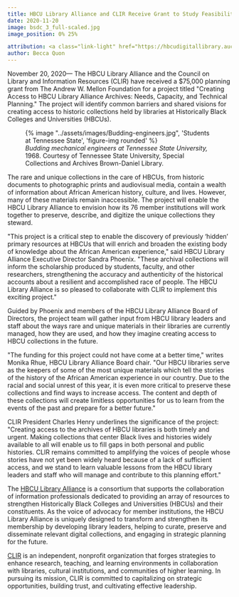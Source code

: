 ```yaml
---
title: HBCU Library Alliance and CLIR Receive Grant to Study Feasibility for Large-Scale Survey of HBCU Archives
date: 2020-11-20
image: bsdc_3_full-scaled.jpg 
image_position: 0% 25%

attribution: <a class="link-light" href="https://hbcudigitallibrary.auctr.edu/digital/collection/bsdc/id/3/rec/10" target="_blank" rel="noopener noreferrer"><em>Faculty, Maryland Normal and Industrial School at Bowie</em></a>
author: Becca Quon
---
```


November 20, 2020— The HBCU Library Alliance and the Council on Library and Information Resources (CLIR) have received a $75,000 planning grant from The Andrew W. Mellon Foundation for a project titled "Creating Access to HBCU Library Alliance Archives: Needs, Capacity, and Technical Planning." The project will identify common barriers and shared visions for creating access to historic collections held by libraries at Historically Black Colleges and Universities (HBCUs).

<figure class="figure float-start p-3">
    {% image "../assets/images/Budding-engineers.jpg", 'Students at Tennessee State', 'figure-img rounded' %}
    <figcaption class="figure-caption"><em>Budding mechanical engineers at Tennessee State University, </em>1968. Courtesy of Tennessee State University, Special Collections and Archives Brown-Daniel Library.</figcaption>
</figure>

The rare and unique collections in the care of HBCUs, from historic documents to photographic prints and audiovisual media, contain a wealth of information about African American history, culture, and lives. However, many of these materials remain inaccessible. The project will enable the HBCU Library Alliance to envision how its 76 member institutions will work together to preserve, describe, and digitize the unique collections they steward.

"This project is a critical step to enable the discovery of previously ‘hidden’ primary resources at HBCUs that will enrich and broaden the existing body of knowledge about the African American experience," said HBCU Library Alliance Executive Director Sandra Phoenix. "These archival collections will inform the scholarship produced by students, faculty, and other researchers, strengthening the accuracy and authenticity of the historical accounts about a resilient and accomplished race of people. The HBCU Library Alliance is so pleased to collaborate with CLIR to implement this exciting project."

Guided by Phoenix and members of the HBCU Library Alliance Board of Directors, the project team will gather input from HBCU library leaders and staff about the ways rare and unique materials in their libraries are currently managed, how they are used, and how they imagine creating access to HBCU collections in the future.

"The funding for this project could not have come at a better time," writes Monika Rhue, HBCU Library Alliance Board chair. "Our HBCU libraries serve as the keepers of some of the most unique materials which tell the stories of the history of the African American experience in our country. Due to the racial and social unrest of this year, it is even more critical to preserve these collections and find ways to increase access. The content and depth of these collections will create limitless opportunities for us to learn from the events of the past and prepare for a better future."

CLIR President Charles Henry underlines the significance of the project: "Creating access to the archives of HBCU libraries is both timely and urgent. Making collections that center Black lives and histories widely available to all will enable us to fill gaps in both personal and public histories. CLIR remains committed to amplifying the voices of people whose stories have not yet been widely heard because of a lack of sufficient access, and we stand to learn valuable lessons from the HBCU library leaders and staff who will manage and contribute to this planning effort."

The [HBCU Library Alliance](http://hbculibraries.org/) is a consortium that supports the collaboration of information professionals dedicated to providing an array of resources to strengthen Historically Black Colleges and Universities (HBCUs) and their constituents. As the voice of advocacy for member institutions, the HBCU Library Alliance is uniquely designed to transform and strengthen its membership by developing library leaders, helping to curate, preserve and disseminate relevant digital collections, and engaging in strategic planning for the future.

[CLIR](https://www.clir.org/) is an independent, nonprofit organization that forges strategies to enhance research, teaching, and learning environments in collaboration with libraries, cultural institutions, and communities of higher learning. In pursuing its mission, CLIR is committed to capitalizing on strategic opportunities, building trust, and cultivating effective leadership.
